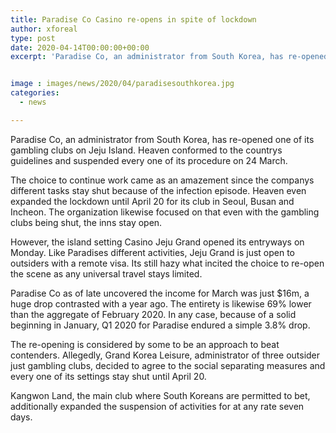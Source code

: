 ```yaml
---
title: Paradise Co Casino re-opens in spite of lockdown
author: xforeal 
type: post
date: 2020-04-14T00:00:00+00:00
excerpt: 'Paradise Co, an administrator from South Korea, has re-opened one of its club on Jeju Island '


image : images/news/2020/04/paradisesouthkorea.jpg
categories:
  - news

---
```

Paradise Co, an administrator from South Korea, has re-opened one of its gambling clubs on Jeju Island. Heaven conformed to the countrys guidelines and suspended every one of its procedure on 24 March. 

The choice to continue work came as an amazement since the companys different tasks stay shut because of the infection episode. Heaven even expanded the lockdown until April 20 for its club in Seoul, Busan and Incheon. The organization likewise focused on that even with the gambling clubs being shut, the inns stay open. 

However, the island setting Casino Jeju Grand opened its entryways on Monday. Like Paradises different activities, Jeju Grand is just open to outsiders with a remote visa. Its still hazy what incited the choice to re-open the scene as any universal travel stays limited. 

Paradise Co as of late uncovered the income for March was just $16m, a huge drop contrasted with a year ago. The entirety is likewise 69&percnt; lower than the aggregate of February 2020. In any case, because of a solid beginning in January, Q1 2020 for Paradise endured a simple 3.8&percnt; drop. 

The re-opening is considered by some to be an approach to beat contenders. Allegedly, Grand Korea Leisure, administrator of three outsider just gambling clubs, decided to agree to the social separating measures and every one of its settings stay shut until April 20. 

Kangwon Land, the main club where South Koreans are permitted to bet, additionally expanded the suspension of activities for at any rate seven days.